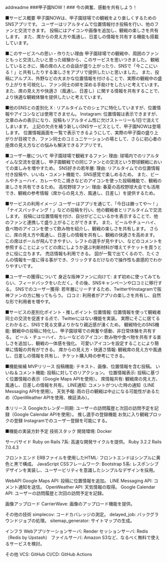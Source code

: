 addreadme
###甲子園NOW！###
今の興奮、感動を共有しよう！

■サービス概要
甲子園NOWは、甲子園球場での観戦をより楽しくするためのSNSアプリです。
ユーザーはリアルタイムで位置情報付き投稿を行い、他のファンと交流できます。
投稿にはアイコンや画像を追加し、観戦の楽しさを共有します。
また、席からの見え方や風通し、日差しの情報を共有する機能も搭載しています。

■このサービスへの思い・作りたい理由
甲子園球場での観戦中、周囲のファンともっと交流したいと思った経験から、このサービスを思いつきました。
観戦しているときに、隣の席の人との会話が盛り上がったり、SNSで「今ここにいる！」と共有したりする楽しさをアプリで提供したいと思いました。
また、投稿にアルプス、外野などの大まかな位置情報を付けることで、実際の観戦中の盛り上がりを可視化し、ファン同士の絆を深める手助けをしたいと考えています。
また、席の見え方や快適さ（風通し、日差し）に関する情報を共有することで、より快適な観戦体験を提供したいと考えています。


■他のSNSとの差別化
X : リアルタイムでのシェアに特化していますが、位置情報やアイコンなどは使用できません。
Instagram: 位置情報は表示できますが、文章のみの表示になり、投稿もリアルタイム性に欠けストーリーも1日で消えてしまいます。
上記の欠点を補う新しいSNSサービスとして、甲子園NOWは登場します。
位置情報画面を一覧で表示できるようにして、実際の甲子園の盛り上がりが目視でき、ファン同士のコミュニケーションの場として、さらに初心者の座席の見え方などの悩みも解決できるアプリです。


■ユーザー層について
甲子園球場で観戦するファン:
理由: 球場内でのリアルタイムな交流を促進し、甲子園観戦での同じファンとの交流という野球観戦においての楽しみを増やすため。
SNS好きの若年層:
理由: リアルタイムでの位置情報付き投稿や、いいね・コメント機能で、SNS感覚で楽しめるため。
また、ビールやチューハイ、カレーやたこ焼きなどのアイコンを使った投稿機能で、観戦の楽しさを共有できるため。
高校野球ファン:
理由: 春夏の高校野球大会でも活用でき、観戦の参考情報（席からの見え方、風通し、日差し）を提供するため。


■サービスの利用イメージ
ユーザーはアプリを通じて、「今日は勝ってや〜！」「ナイスバッティング！」などの投稿を行い、他の観戦者とリアルタイムで交流します。
投稿には位置情報を付け、自分がどこにいるかを表示することで、他のファンと連携して盛り上がることができます。
また、ビールやチューハイ、食べ物のアイコンを使って飲み物を紹介し、観戦の楽しさを共有します。
さらに、席の見え方や風通し、日差しの情報を共有し、観戦の快適さを高めます。
この席はボールが飛んできやすい、レフトの選手が見やすい、などのコメントを参照することによってどの席にしようか選ぶ判断材料が増えてチケットを買うときに役に立ちます。
売店情報も利用できる。
図が一覧で出てくるので、たくさんの情報を一度に得る事ができ、クリックするだけなので操作性も直感的でわかりやすいです。


■ユーザーの獲得について
身近な阪神ファンに向けて:
まず初めに使ってみてもらい、フィードバックをいただく。その後、SNSキャンペーンや口コミに移行する。
SNSでのユーザー獲得:
若年層にリーチするため、TwitterやInstagramで阪神ファンの方に触ってもらう。
口コミ:
利用者がアプリの楽しさを共有し、自然な形で利用者を増やす。


■サービスの差別化ポイント・推しポイント
位置情報:
位置情報を使って観戦者同士の交流を促進する点で、Twitterにはない機能を実装。
実際にそこに居てるとわかると、SNSで見る文章よりかなり親近感が湧くため。
観戦特化のSNS機能:
観戦中の投稿に特化し、甲子園球場での興奮や感動、非日常体験を共有する。
ビール・チューハイ、カレーなどのアイコン:
飲み物や食べ物を共有する楽しさを追加し、観戦の一体感を強化。
可愛いアイコンを設定することにより簡単に情報の共有ができる。
席からの見え方・快適さ情報:
観戦席の見え方や風通し、日差しの情報を共有し、チケット購入時の参考にできる。


■機能候補
MVPリリース
投稿機能: テキスト、画像、位置情報を含む投稿。
いいね＆コメント機能: 投稿に対してのリアクション。
位置情報表示: 投稿に基づく位置情報の表示（Google Maps APIを使用）。
席情報共有: 観戦席の見え方、風通し、日差しの情報を共有。
LINE通知: コメントがついた時の通知（LINE Messaging APIを使用）。
天気予報: 雨の日の観戦は中止になる可能性があるため（OpenWeather APIを使用、検証済み）。


本リリース
Googleカレンダー同期: ユーザーの訪問履歴と次回の訪問予定を記録（Google Calendar APIを使用）。
推し選手の登録機能
お気に入り観戦ブロックの登録
Instagramでのユーザー登録を可能にする。


■機能の実装方針予定
技術スタック
開発環境: Docker

サーバサイド
Ruby on Rails 7系: 高速な開発サイクルを提供。
Ruby 3.2.2
Rails 7.0.4.3

フロントエンド
ERBファイルを使用したHTML: フロントエンドはシンプルに黄色と黒で構成。
JavaScript
CSSフレームワーク:
Bootstrap 5系: レスポンシブデザインを実装し、ユーザービリティを意識したシンプルなデザインを採用。

WebAPI
Google Maps API: 投稿に位置情報を追加。
LINE Messaging API: コメント通知を送信。
OpenWeather API: 天気情報の取得。
Google Calendar API: ユーザーの訪問履歴と次回の訪問予定を記録。

画像アップロード
CarrierWave: 画像のアップロード機能を提供。

その他の技術
simplecov: コードカバレッジの測定。
delayed_job: バックグラウンドジョブの処理。
sitemap_generator: サイトマップの生成。

インフラ
Webアプリケーションサーバ: Render
セッションサーバ: Redis（Redis by Upstash）
ファイルサーバ: Amazon S3など、なるべく無料で使えるサービスを検討。

その他
VCS: GitHub
CI/CD: GitHub Actions